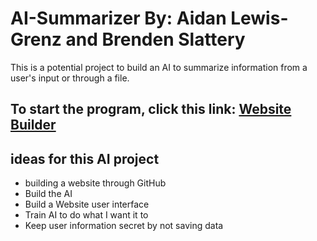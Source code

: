 # AI-Summarizer By: Aidan Lewis-Grenz and Brenden Slattery
This is a potential project to build an AI to summarize information from a user's input or through a file.

## To start the program, click this link: [Website Builder](https://aidanflg.github.io/absumpage.github.io/)

## ideas for this AI project
* building a website through GitHub
* Build the AI
* Build a Website user interface
* Train AI to do what I want it to
* Keep user information secret by not saving data

